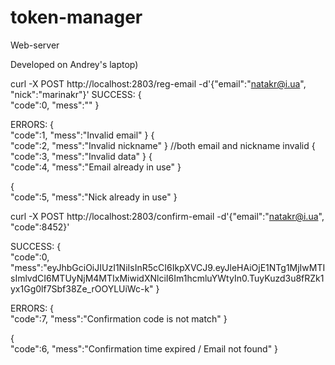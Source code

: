 # token-manager
Web-server

Developed on Andrey's laptop)

curl  -X POST http://localhost:2803/reg-email -d'{"email":"natakr@i.ua", "nick":"marinakr"}'
SUCCESS:
{  
   "code":0,
   "mess":""
}

ERRORS:
{  
   "code":1,
   "mess":"Invalid email"
}
{  
   "code":2,
   "mess":"Invalid nickname"
}
//both email and nickname invalid
{  
   "code":3,
   "mess":"Invalid data"
}
{  
   "code":4,
   "mess":"Email  already in use"
}

{  
   "code":5,
   "mess":"Nick already in use"
}


curl  -X POST http://localhost:2803/confirm-email -d'{"email":"natakr@i.ua", "code":8452}'

SUCCESS:
{  
   "code":0,
   "mess":"eyJhbGciOiJIUzI1NiIsInR5cCI6IkpXVCJ9.eyJleHAiOjE1NTg1MjIwMTIsImlvdCI6MTUyNjM4MTIxMiwidXNlciI6Im1hcmluYWtyIn0.TuyKuzd3u8fRZk1yx1Gg0lf7Sbf38Ze_rOOYLUiWc-k"
}

ERRORS:
{  
   "code":7,
   "mess":"Confirmation code is not match"
}

{  
   "code":6,
   "mess":"Confirmation time expired / Email not found"
}


